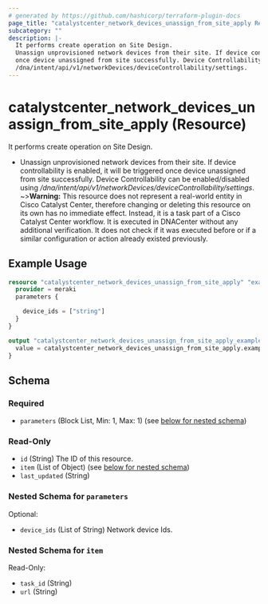 ```yaml
---
# generated by https://github.com/hashicorp/terraform-plugin-docs
page_title: "catalystcenter_network_devices_unassign_from_site_apply Resource - terraform-provider-catalystcenter"
subcategory: ""
description: |-
  It performs create operation on Site Design.
  Unassign unprovisioned network devices from their site. If device controllability is enabled, it will be triggered
  once device unassigned from site successfully. Device Controllability can be enabled/disabled using
  /dna/intent/api/v1/networkDevices/deviceControllability/settings.
---
```


# catalystcenter_network_devices_unassign_from_site_apply (Resource)

It performs create operation on Site Design.

- Unassign unprovisioned network devices from their site. If device controllability is enabled, it will be triggered
once device unassigned from site successfully. Device Controllability can be enabled/disabled using
*/dna/intent/api/v1/networkDevices/deviceControllability/settings*.
~>**Warning:**
This resource does not represent a real-world entity in Cisco Catalyst Center, therefore changing or deleting this resource on its own has no immediate effect.
Instead, it is a task part of a Cisco Catalyst Center workflow. It is executed in DNACenter without any additional verification. It does not check if it was executed before or if a similar configuration or action already existed previously.

## Example Usage

```terraform
resource "catalystcenter_network_devices_unassign_from_site_apply" "example" {
  provider = meraki
  parameters {

    device_ids = ["string"]
  }
}

output "catalystcenter_network_devices_unassign_from_site_apply_example" {
  value = catalystcenter_network_devices_unassign_from_site_apply.example
}
```

<!-- schema generated by tfplugindocs -->
## Schema

### Required

- `parameters` (Block List, Min: 1, Max: 1) (see [below for nested schema](#nestedblock--parameters))

### Read-Only

- `id` (String) The ID of this resource.
- `item` (List of Object) (see [below for nested schema](#nestedatt--item))
- `last_updated` (String)

<a id="nestedblock--parameters"></a>
### Nested Schema for `parameters`

Optional:

- `device_ids` (List of String) Network device Ids.


<a id="nestedatt--item"></a>
### Nested Schema for `item`

Read-Only:

- `task_id` (String)
- `url` (String)
